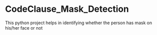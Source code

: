 # CodeClause_Mask_Detection
This python project helps in identifying whether the person has mask on his/her face or not
